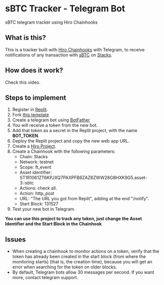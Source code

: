 # sBTC Tracker - Telegram Bot
sBTC telegram tracker using Hiro Chainhooks

## What is this? 
This is a tracker built with [Hiro Chainhooks](https://docs.hiro.so/chainhook) with Telegram, to receive notifications of any transaction with [sBTC](https://sbtc.tech/) on [Stacks](https://www.stacks.co/).

## How does it work?

Check this video.

## Steps to implement

1. Register in [Replit](https://replit.com/).
2. Fork [this template](https://replit.com/@nescampos/sBTCTokenTracker)
3. Create a telegram bot using [BotFather](https://t.me/botfather)
4. You will receive a token from the new bot.
5. Add that token as a secret in the Replit project, with the name **BOT_TOKEN**.
6. Deploy the Replit project and copy the new web app URL.
7. Create a [Hiro Project](https://platform.hiro.so/).
8. Create a Chainhook with the following parameters:
   - Chain: Stacks
   - Network: testnet
   - Scope: ft_event
   - Asset identifier: ST1R1061ZT6KPJXQ7PAXPFB6ZAZ6ZWW28G8HXK9G5.asset-3::sbtc
   - Actions: check all.
   - Action: http_post
   - URL: "The URL you got from Replit", adding at the end "/notify".
   - Start Block: 131527
9. Test your new bot in Telegram.

**You can use this project to track any token, just change the Asset Identifier and the Start Block in the Chainhook**


## Issues

- When creating a chainhook to monitor actions on a token, verify that the token has already been created in the start block (from where the monitoring starts) (that is, the creation time), because you will get an error when searching for the token on older blocks.
- By default, Telegram bots allow 30 messages per second. If you want more, contact telegram support.
